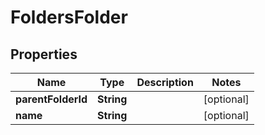 
# FoldersFolder

## Properties
Name | Type | Description | Notes
------------ | ------------- | ------------- | -------------
**parentFolderId** | **String** |  |  [optional]
**name** | **String** |  |  [optional]




